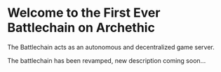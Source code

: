 # Welcome to the First Ever Battlechain on Archethic

The Battlechain acts as an autonomous and decentralized game server.

The battlechain has been revamped, new description coming soon...
